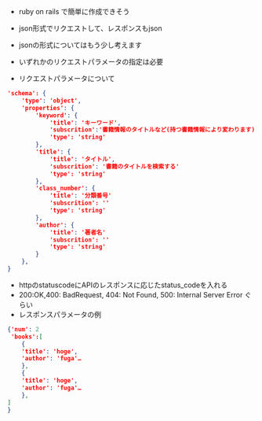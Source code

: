 * ruby on rails で簡単に作成できそう
* json形式でリクエストして、レスポンスもjson
* jsonの形式についてはもう少し考えます
* いずれかのリクエストパラメータの指定は必要

* リクエストパラメータについて
```json
'schema': {
	'type': 'object',
	'properties': {
		'keyword': {
			'title': 'キーワード',
			'subscrition':'書籍情報のタイトルなど(持つ書籍情報により変わります)、複数の項目を検索する。'
			'type': 'string'
		},
		'title': {
			'title': 'タイトル',
			'subscrition': '書籍のタイトルを検索する'
			'type': 'string'
		},
		'class_number': {
			'title': '分類番号'
			'subscrition': ''
			'type': 'string'
		},
		'author': {
			'title': '著者名'
			'subscrition': ''
			'type': 'string'
		}
	},
}
```

* httpのstatuscodeにAPIのレスポンスに応じたstatus_codeを入れる
* 200:OK,400: BadRequest, 404: Not Found, 500: Internal Server Error ぐらい
* レスポンスパラメータの例
```json
{'num': 2
 'books':[
	{
	'title': 'hoge', 
	'author': 'fuga'…
	}, 
	{
	'title': 'hoge', 
	'author': 'fuga'…
	},
]
}
```
